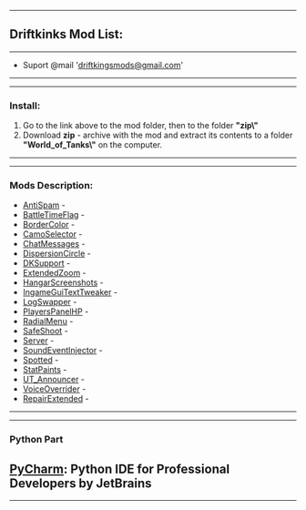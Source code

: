 ---------------------------------------------
Driftkinks Mod List:
---------------------------------------------
---------------------------------------------
 - Suport @mail 'driftkingsmods@gmail.com'
 --------------------------------------------
 --------------------------------------------
### Install:
1. Go to the link above to the mod folder, then to the folder **"zip\\"**
2. Download **zip** - archive with the mod and extract its contents to a folder **"World_of_Tanks\\"** on the computer.
 --------------------------------------------
 --------------------------------------------

### Mods Description:
* [AntiSpam][] - 
* [BattleTimeFlag][] - 
* [BorderColor][] - 
* [CamoSelector][] - 
* [ChatMessages][] - 
* [DispersionCircle][] - 
* [DKSupport][] - 
* [ExtendedZoom][] - 
* [HangarScreenshots][] - 
* [IngameGuiTextTweaker][] - 
* [LogSwapper][] - 
* [PlayersPanelHP][] - 
* [RadialMenu][] - 
* [SafeShoot][] - 
* [Server][] - 
* [SoundEventInjector][] - 
* [Spotted][] - 
* [StatPaints][] -
* [UT_Announcer][] - 
* [VoiceOverrider][] - 
* [RepairExtended][] - 

[AntiSpam]:./AntiSpam/
[BattleTimeFlag]:./BattleTimeFlag/ 
[BorderColor]:./BorderColor/ 
[CamoSelector]:./CamoSelector/ 
[ChatMessages]:./ChatMessages/ 
[DispersionCircle]:./DispersionCircle/ 
[DKSupport]:./DKSupport/
[ExtendedZoom]:./ExtendedZoom/ 
[HangarScreenshots]:./HangarScreenshots/ 
[IngameGuiTextTweaker]:./IngameGuiTextTweaker/ 
[LogSwapper]:./LogSwapper/
[PlayersPanelHP]:./PlayersPanelHP/
[RadialMenu]:./RadialMenu/ 
[SafeShoot]:./SafeShoot/
[Server]:./Server/
[SoundEventInjector]:./SoundEventInjector/ 
[Spotted]:./Spotted/
[StatPaints]:./StatPaints/
[UT_Announcer]:./UT_Announcer/ 
[VoiceOverrider]:./VoiceOverrider/
[RepairExtended]:./RepairExtended/ 

--------------------------------------------
--------------------------------------------
### Python Part
[**PyCharm**](https://www.jetbrains.com/pycharm/): Python IDE for Professional Developers by JetBrains 
--------------------------------------------
--------------------------------------------